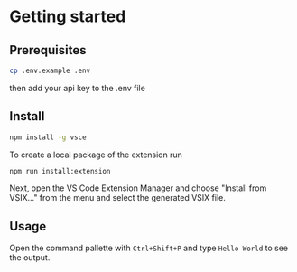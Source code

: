# Getting started

## Prerequisites

```sh
cp .env.example .env
```

then add your api key to the .env file

## Install

```sh
npm install -g vsce
```

To create a local package of the extension run

```sh
npm run install:extension
```

Next, open the VS Code Extension Manager and choose "Install from VSIX..." from the menu and select the generated VSIX file.

## Usage

Open the command pallette with `Ctrl+Shift+P` and type `Hello World` to see the output.
